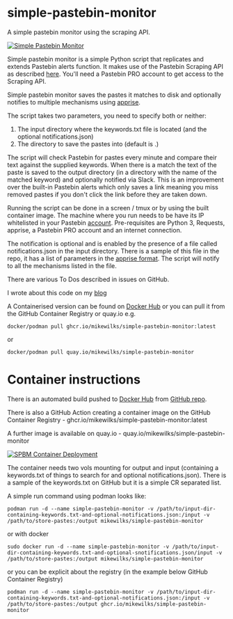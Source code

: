 # simple-pastebin-monitor
A simple pastebin monitor using the scraping API.

[![Simple Pastebin Monitor](https://img.youtube.com/vi/7hmGrLyNh18/0.jpg)](http://www.youtube.com/watch?v=7hmGrLyNh18)

Simple pastebin monitor is a simple Python script that replicates and extends Pastebin alerts function. It makes use of the Pastebin Scraping API as described [here](https://pastebin.com/api_scraping_faq). You'll need a Pastebin PRO account to get access to the Scraping API.

Simple pastebin monitor saves the pastes it matches to disk and optionally notifies to multiple mechanisms using [apprise](https://github.com/caronc/apprise).

The script takes two parameters, you need to specify both or neither:
1. The input directory where the keywords.txt file is located (and the optional notifications.json)
2. The directory to save the pastes into (default is .)

The script will check Pastebin for pastes every minute and compare their text against the supplied keywords. When there is a match the text of the paste is saved to the output directory (in a directory with the name of the matched keyword) and optionally notified via Slack. This is an improvement over the built-in Pastebin alerts which only saves a link meaning you miss removed pastes if you don't click the link before they are taken down.

Running the script can be done in a screen / tmux or by using the built container image. The machine where you run needs to be have its IP whitelisted in your Pastebin [account](https://pastebin.com/api_scraping_faq). Pre-requisites are Python 3, Requests, apprise, a Pastebin PRO account and an internet connection.

The notification is optional and is enabled by the presence of a file called notifications.json in the input directory. There is a sample of this file in the repo, it has a list of parameters in the [apprise format](https://github.com/caronc/apprise/wiki). The script will notify to all the mechanisms listed in the file.


There are various To Dos described in issues on GitHub.

I wrote about this code on my [blog](http://www.mikewilks.com/home/who-has-your-data)

A Containerised version can be found on [Docker Hub](https://hub.docker.com/r/mikewilks/simple-pastebin-monitor/) or you can pull it from the GitHub Container Registry or quay.io e.g.

    docker/podman pull ghcr.io/mikewilks/simple-pastebin-monitor:latest 
    
or 

    docker/podman pull quay.io/mikewilks/simple-pastebin-monitor

# Container instructions

There is an automated build pushed to [Docker Hub](https://hub.docker.com/repository/docker/mikewilks/simple-pastebin-monitor) from [GitHub repo](https://github.com/mikewilks/simple-pastebin-monitor).

There is also a GitHub Action creating a container image on the GitHub Container Registry - ghcr.io/mikewilks/simple-pastebin-monitor:latest

A further image is available on quay.io - quay.io/mikewilks/simple-pastebin-monitor

[![SPBM Container Deployment](https://img.youtube.com/vi/g3au0bloiAM/0.jpg)](http://www.youtube.com/watch?v=g3au0bloiAM)

The container needs two vols mounting for output and input (containing a keywords.txt of things to search for and optional notifications.json). There is a sample of the keywords.txt on GitHub but it is a simple CR separated list.

A simple run command using podman looks like:

`podman run -d --name simple-pastebin-monitor -v /path/to/input-dir-containing-keywords.txt-and-optional-notifications.json:/input -v /path/to/store-pastes:/output mikewilks/simple-pastebin-monitor`

or with docker

`sudo docker run -d --name simple-pastebin-monitor -v /path/to/input-dir-containing-keywords.txt-and-optional-snotifications.json/input -v /path/to/store-pastes:/output mikewilks/simple-pastebin-monitor`

or you can be explicit about the registry (in the example below GitHub Container Registry)

`podman run -d --name simple-pastebin-monitor -v /path/to/input-dir-containing-keywords.txt-and-optional-notifications.json:/input -v /path/to/store-pastes:/output ghcr.io/mikewilks/simple-pastebin-monitor`

